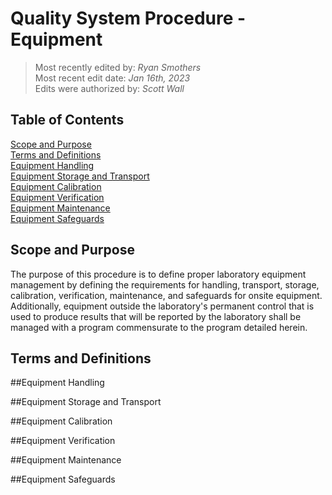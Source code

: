 # Quality System Procedure - Equipment

>Most recently edited by: *Ryan Smothers*  
>Most recent edit date: *Jan 16th, 2023*  
>Edits were authorized by: *Scott Wall*

## Table of Contents
[Scope and Purpose](#Scope-and-Purpose)  
[Terms and Definitions](#Terms-and-Definitions)  
[Equipment Handling](#Equipment-Handling)  
[Equipment Storage and Transport](#Equipment-Storage-and-Transport)  
[Equipment Calibration](#Equipment-Calibration)  
[Equipment Verification](#Equipment-Verification)  
[Equipment Maintenance](#Equipment-Maintenance)  
[Equipment Safeguards](#Equipment-Safeguards)  

## Scope and Purpose

The purpose of this procedure is to define proper laboratory equipment management by defining the requirements for handling, transport, storage, calibration, verification, maintenance, and safeguards for onsite equipment. Additionally, equipment outside the laboratory's permanent control that is used to produce results that will be reported by the laboratory shall be managed with a program commensurate to the program detailed herein. 

## Terms and Definitions

##Equipment Handling

##Equipment Storage and Transport

##Equipment Calibration

##Equipment Verification

##Equipment Maintenance

##Equipment Safeguards
